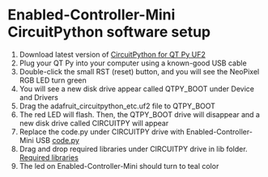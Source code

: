# Enabled-Controller-Mini CircuitPython software setup

  1. Download latest version of [CircuitPython for QT Py UF2](https://circuitpython.org/board/qtpy_m0/)
  2. Plug your QT Py into your computer using a known-good USB cable
  3. Double-click the small RST (reset) button, and you will see the NeoPixel RGB LED turn green
  4. You will see a new disk drive appear called QTPY_BOOT under Device and Drivers 
  5. Drag the adafruit_circuitpython_etc.uf2 file to QTPY_BOOT
  6. The red LED will flash. Then, the QTPY_BOOT drive will disappear and a new disk drive called CIRCUITPY will appear
  7. Replace the code.py under CIRCUITPY drive with Enabled-Controller-Mini USB [code.py](https://raw.githubusercontent.com/milador/Enabled-Controller-Mini/main/Software/CircuitPython/Enabled_Controller_Mini_USB_Software/code.py)
  8. Drag and drop required libraries under CIRCUITPY drive in lib folder. [Required libraries](https://github.com/milador/Enabled-Controller-Mini/tree/main/Software/CircuitPython/Enabled_Controller_Mini_USB_Software/lib)
  9. The led on Enabled-Controller-Mini should turn to teal color
